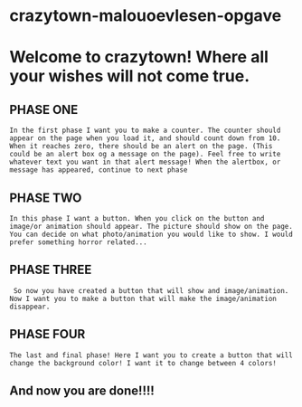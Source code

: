 # crazytown-malouoevlesen-opgave

# Welcome to crazytown! Where all your wishes will not come true.

## PHASE ONE 

``` In the first phase I want you to make a counter. The counter should appear on the page when you load it, and should count down from 10. When it reaches zero, there should be an alert on the page. (This could be an alert box og a message on the page). Feel free to write whatever text you want in that alert message! When the alertbox, or message has appeared, continue to next phase ```

## PHASE TWO

``` In this phase I want a button. When you click on the button and image/or animation should appear. The picture should show on the page. You can decide on what photo/animation you would like to show. I would prefer something horror related... ```

## PHASE THREE 

``` So now you have created a button that will show and image/animation. Now I want you to make a button that will make the image/animation disappear.```

## PHASE FOUR

``` The last and final phase! Here I want you to create a button that will change the background color! I want it to change between 4 colors! ```

## And now you are done!!!!



